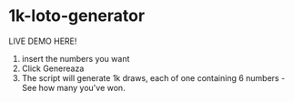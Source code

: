 # 1k-loto-generator
LIVE DEMO HERE!
1. insert the numbers you want
2. Click Genereaza 
3. The script will generate 1k draws, each of one containing 6 numbers - See how many you've won. 
